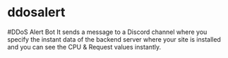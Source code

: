 # ddosalert

#DDoS Alert Bot
It sends a message to a Discord channel where you specify the instant data of the backend server where your site is installed and you can see the CPU & Request values instantly. 
